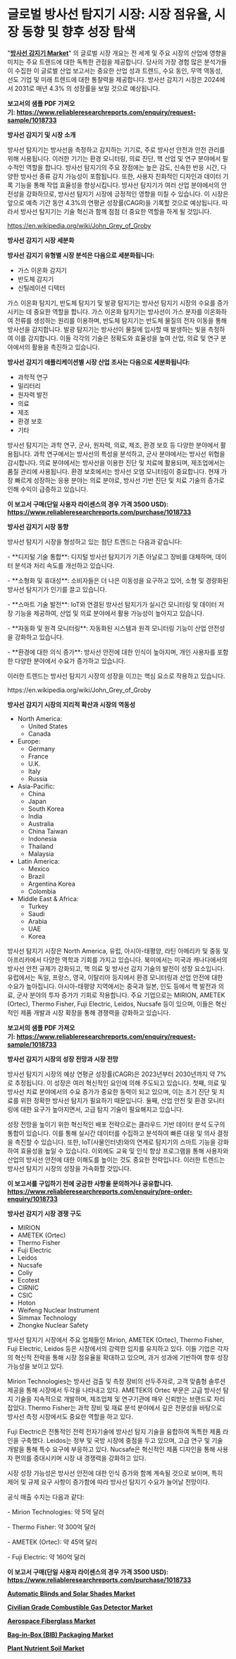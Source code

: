 <p><h1>글로벌 방사선 탐지기 시장: 시장 점유율, 시장 동향 및 향후 성장 탐색</h1></p><p>"<strong><a href="https://www.reliableresearchreports.com/radiation-detector-r1018733?utm_campaign=106&utm_medium=7&utm_source=Github&utm_content=ia&utm_term=28092024&utm_id=radiation-detector">방사선 감지기 Market</a></strong>" 의 글로벌 시장 개요는 전 세계 및 주요 시장의 산업에 영향을 미치는 주요 트렌드에 대한 독특한 관점을 제공합니다. 당사의 가장 경험 많은 분석가들이 수집한 이 글로벌 산업 보고서는 중요한 산업 성과 트렌드, 수요 동인, 무역 역동성, 선도 기업 및 미래 트렌드에 대한 통찰력을 제공합니다. 방사선 감지기 시장은 2024에서 2031로 매년 4.3% 의 성장률을 보일 것으로 예상됩니다.</p>
<p><strong>보고서의 샘플 PDF 가져오기:&nbsp;<a href="https://www.reliableresearchreports.com/enquiry/request-sample/1018733?utm_campaign=106&utm_medium=7&utm_source=Github&utm_content=ia&utm_term=28092024&utm_id=radiation-detector">https://www.reliableresearchreports.com/enquiry/request-sample/1018733</a></strong></p>
<p><strong>방사선 감지기 및 시장 소개</strong></p>
<p><p>방사선 탐지기는 방사선을 측정하고 감지하는 기기로, 주로 방사선 안전과 안전 관리를 위해 사용됩니다. 이러한 기기는 환경 모니터링, 의료 진단, 핵 산업 및 연구 분야에서 필수적인 역할을 합니다. 방사선 탐지기의 주요 장점에는 높은 감도, 신속한 반응 시간, 다양한 방사선 종류 감지 가능성이 포함됩니다. 또한, 사용자 친화적인 디자인과 데이터 기록 기능을 통해 작업 효율성을 향상시킵니다. 방사선 탐지기가 여러 산업 분야에서의 안전성을 강화하므로, 방사선 탐지기 시장에 긍정적인 영향을 미칠 수 있습니다. 이 시장은 앞으로 예측 기간 동안 4.3%의 연평균 성장률(CAGR)을 기록할 것으로 예상됩니다. 따라서 방사선 탐지기는 기술 혁신과 함께 점점 더 중요한 역할을 하게 될 것입니다.</p></p>
<p><a href="https://en.wikipedia.org/wiki/John_Grey_of_Groby?utm_campaign=106&utm_medium=7&utm_source=Github&utm_content=ia&utm_term=28092024&utm_id=radiation-detector">https://en.wikipedia.org/wiki/John_Grey_of_Groby</a></p>
<p><strong>방사선 감지기 시장 세분화</strong></p>
<p><strong>방사선 감지기 유형별 시장 분석은 다음으로 세분화됩니다:</strong></p>
<p><ul><li>가스 이온화 감지기</li><li>반도체 감지기</li><li>신틸레이션 디텍터</li></ul></p>
<p><p>가스 이온화 탐지기, 반도체 탐지기 및 발광 탐지기는 방사선 탐지기 시장의 수요를 증가시키는 데 중요한 역할을 합니다. 가스 이온화 탐지기는 방사선이 가스 분자를 이온화하여 전류를 생성하는 원리를 이용하며, 반도체 탐지기는 반도체 물질의 전자 이동을 통해 방사선을 감지합니다. 발광 탐지기는 방사선이 물질에 입사할 때 발생하는 빛을 측정하여 이를 감지합니다. 이들 각각의 기술은 정확도와 효율성을 높여 산업, 의료 및 연구 분야에서의 활용을 촉진하고 있습니다.</p></p>
<p><strong>방사선 감지기 애플리케이션별 시장 산업 조사는 다음으로 세분화됩니다:</strong></p>
<p><ul><li>과학적 연구</li><li>밀리터리</li><li>원자력 발전</li><li>의료</li><li>제조</li><li>환경 보호</li><li>기타</li></ul></p>
<p><p>방사선 탐지기는 과학 연구, 군사, 원자력, 의료, 제조, 환경 보호 등 다양한 분야에서 활용됩니다. 과학 연구에서는 방사선의 특성을 분석하고, 군사 분야에서는 방사선 위협을 감시합니다. 의료 분야에서는 방사선을 이용한 진단 및 치료에 활용되며, 제조업에서는 품질 관리에 사용됩니다. 환경 보호에서는 방사선 오염 모니터링이 중요합니다. 현재 가장 빠르게 성장하는 응용 분야는 의료 분야로, 방사선 기반 진단 및 치료 기술의 증가로 인해 수익이 급증하고 있습니다.</p></p>
<p><strong>이 보고서 구매(단일 사용자 라이센스의 경우 가격 3500 USD): <a href="https://www.reliableresearchreports.com/purchase/1018733?utm_campaign=106&utm_medium=7&utm_source=Github&utm_content=ia&utm_term=28092024&utm_id=radiation-detector">https://www.reliableresearchreports.com/purchase/1018733</a></strong></p>
<p><strong>방사선 감지기 시장 동향</strong></p>
<p><p>방사선 탐지기 시장을 형성하고 있는 첨단 트렌드는 다음과 같습니다:</p><p>- **디지털 기술 통합**: 디지털 방사선 탐지기가 기존 아날로그 장비를 대체하며, 데이터 분석과 처리 속도를 개선하고 있습니다.</p><p>  </p><p>- **소형화 및 휴대성**: 소비자들은 더 나은 이동성을 요구하고 있어, 소형 및 경량화된 방사선 탐지기가 인기를 끌고 있습니다.</p><p>  </p><p>- **스마트 기술 발전**: IoT와 연결된 방사선 탐지기가 실시간 모니터링 및 데이터 저장 기능을 제공하여, 산업 및 의료 분야에서 활용 가능성이 높아지고 있습니다.</p><p>- **자동화 및 원격 모니터링**: 자동화된 시스템과 원격 모니터링 기능이 산업 안전성을 강화하고 있습니다.</p><p>  </p><p>- **환경에 대한 의식 증가**: 방사선 안전에 대한 인식이 높아지며, 개인 사용자를 포함한 다양한 분야에서 수요가 증가하고 있습니다.</p><p>이러한 트렌드는 방사선 탐지기 시장의 성장을 이끄는 핵심 요소로 작용하고 있습니다.</p></p>
<p>https://en.wikipedia.org/wiki/John_Grey_of_Groby</p>
<p><strong>방사선 감지기 시장의 지리적 확산과 시장의 역동성</strong></p>
<p><ul>
    <li>
        North America:
        <ul>
            <li>United States</li>
            <li>Canada</li>
        </ul>
    </li>
    <li>
        Europe:
        <ul>
            <li>Germany</li>
            <li>France</li>
            <li>U.K.</li>
            <li>Italy</li>
            <li>Russia</li>
        </ul>
    </li>
    <li>
        Asia-Pacific:
        <ul>
            <li>China</li>
            <li>Japan</li>
            <li>South Korea</li>
            <li>India</li>
            <li>Australia</li>
            <li>China Taiwan</li>
            <li>Indonesia</li>
            <li>Thailand</li>
            <li>Malaysia</li>
        </ul>
    </li>
    <li>
        Latin America:
        <ul>
            <li>Mexico</li>
            <li>Brazil</li>
            <li>Argentina Korea</li>
            <li>Colombia</li>
        </ul>
    </li>
    <li>
        Middle East & Africa:
        <ul>
            <li>Turkey</li>
            <li>Saudi</li>
            <li>Arabia</li>
            <li>UAE</li>
            <li>Korea</li>
        </ul>
    </li>
    </ul></p>
<p><p>방사선 탐지기 시장은 North America, 유럽, 아시아-태평양, 라틴 아메리카 및 중동 및 아프리카에서 다양한 역학과 기회를 가지고 있습니다. 북미에서는 미국과 캐나다에서의 방사선 안전 규제가 강화되고, 핵 의료 및 방사선 감지 기술의 발전이 성장 요소입니다. 유럽에서는 독일, 프랑스, 영국, 이탈리아 등지에서 환경 모니터링과 산업 안전에 대한 수요가 높아집니다. 아시아-태평양 지역에서는 중국과 일본, 인도 등에서 핵 발전과 의료, 군사 분야의 투자 증가가 기회로 작용합니다. 주요 기업으로는 MIRION, AMETEK (Ortec), Thermo Fisher, Fuji Electric, Leidos, Nucsafe 등이 있으며, 이들은 혁신적인 제품 개발과 시장 확장을 통해 경쟁력을 강화하고 있습니다.</p></p>
<p><strong>보고서의 샘플 PDF 가져오기:&nbsp;<a href="https://www.reliableresearchreports.com/enquiry/request-sample/1018733?utm_campaign=106&utm_medium=7&utm_source=Github&utm_content=ia&utm_term=28092024&utm_id=radiation-detector">https://www.reliableresearchreports.com/enquiry/request-sample/1018733</a></strong></p>
<p><strong>방사선 감지기 시장의 성장 전망과 시장 전망</strong></p>
<p><p>방사선 탐지기 시장의 예상 연평균 성장률(CAGR)은 2023년부터 2030년까지 약 7%로 추정됩니다. 이 성장은 여러 혁신적인 요인에 의해 주도되고 있습니다. 첫째, 의료 및 방사선 치료 분야에서의 수요 증가가 중요한 동력이 되고 있으며, 이는 조기 진단 및 치료를 위한 정확한 방사선 탐지가 필요하기 때문입니다. 둘째, 산업 안전 및 환경 모니터링에 대한 요구가 높아지면서, 고급 탐지 기술이 필요해지고 있습니다.</p><p>성장 전망을 높이기 위한 혁신적인 배포 전략으로는 클라우드 기반 데이터 분석 도구의 통합이 있습니다. 이를 통해 실시간 데이터를 수집하고 분석하여 빠른 대응 및 의사 결정을 촉진할 수 있습니다. 또한, IoT(사물인터넷)와의 연계로 탐지기의 스마트 기능을 강화하여 효율성을 높일 수 있습니다. 이외에도 교육 및 인식 향상 프로그램을 통해 사용자와 산업의 방사선 안전에 대한 이해도를 높이는 것도 중요한 전략입니다. 이러한 트렌드는 방사선 탐지기 시장의 성장을 가속화할 것입니다.</p></p>
<p><strong>이 보고서를 구입하기 전에 궁금한 사항을 문의하거나 공유합니다. <a href="https://www.reliableresearchreports.com/enquiry/pre-order-enquiry/1018733?utm_campaign=106&utm_medium=7&utm_source=Github&utm_content=ia&utm_term=28092024&utm_id=radiation-detector">https://www.reliableresearchreports.com/enquiry/pre-order-enquiry/1018733</a></strong></p>
<p><strong>방사선 감지기 시장 경쟁 구도</strong></p>
<p><ul><li>MIRION</li><li>AMETEK (Ortec)</li><li>Thermo Fisher</li><li>Fuji Electric</li><li>Leidos</li><li>Nucsafe</li><li>Coliy</li><li>Ecotest</li><li>CIRNIC</li><li>CSIC</li><li>Hoton</li><li>Weifeng Nuclear Instrument</li><li>Simmax Technology</li><li>Zhongke Nuclear Safety</li></ul></p>
<p><p>방사선 탐지기 시장에서 주요 업체들인 Mirion, AMETEK (Ortec), Thermo Fisher, Fuji Electric, Leidos 등은 시장에서의 강력한 입지를 유지하고 있다. 이들 기업은 각자의 혁신적 전략을 통해 시장 점유율을 확대하고 있으며, 과거 성과에 기반하여 향후 성장 가능성을 보이고 있다.</p><p>Mirion Technologies는 방사선 검출 및 측정 장비의 선두주자로, 고객 맞춤형 솔루션 제공을 통해 시장에서 두각을 나타내고 있다. AMETEK의 Ortec 부문은 고급 방사선 탐지 기술을 지속적으로 개발하며, 제조업체 및 연구기관에 매우 신뢰받는 브랜드로 자리잡았다. Thermo Fisher는 과학 장비 및 재료 분석 분야에서 깊은 전문성을 바탕으로 방사선 측정 시장에서도 중요한 역할을 하고 있다.</p><p>Fuji Electric은 전통적인 전력 전자기술에 방사선 탐지 기술을 융합하여 독특한 제품 라인을 구축했다. Leidos는 정부 및 국방 시장에 중점을 두고 있으며, 고급 연구 및 기술 개발을 통해 특수 요구에 부응하고 있다. Nucsafe은 혁신적인 제품 디자인을 통해 사용자 편의를 증대시키며 시장 내 경쟁력을 강화하고 있다.</p><p>시장 성장 가능성은 방사선 안전에 대한 인식 증가와 함께 계속될 것으로 보이며, 특히 제어 및 규제 요구 사항이 증가함에 따라 방사선 탐지기 수요가 늘어날 전망이다.</p><p>공식 매출 수치는 다음과 같다:</p><p>- Mirion Technologies: 약 5억 달러</p><p>- Thermo Fisher: 약 300억 달러</p><p>- AMETEK (Ortec): 약 45억 달러</p><p>- Fuji Electric: 약 160억 달러</p></p>
<p><strong>이 보고서 구매(단일 사용자 라이센스의 경우 가격 3500 USD): <a href="https://www.reliableresearchreports.com/purchase/1018733?utm_campaign=106&utm_medium=7&utm_source=Github&utm_content=ia&utm_term=28092024&utm_id=radiation-detector">https://www.reliableresearchreports.com/purchase/1018733</a></strong></p>
<p><strong><p><a href="https://github.com/RoseBoyd475/Market-Research-Report-List-1/blob/main/automatic-blinds-and-solar-shades-market.md?utm_campaign=106&utm_medium=7&utm_source=Github&utm_content=ia&utm_term=28092024&utm_id=radiation-detector">Automatic Blinds and Solar Shades Market</a></p><p><a href="https://github.com/NasrinKhan99/Market-Research-Report-List-1/blob/main/civilian-grade-combustible-gas-detector-market.md?utm_campaign=106&utm_medium=7&utm_source=Github&utm_content=ia&utm_term=28092024&utm_id=radiation-detector">Civilian Grade Combustible Gas Detector Market</a></p><p><a href="https://www.linkedin.com/pulse/aerospace-fiberglass-market-indicators-size-regional-breakdown-gfinf?utm_campaign=106&utm_medium=7&utm_source=Github&utm_content=ia&utm_term=28092024&utm_id=radiation-detector">Aerospace Fiberglass Market</a></p><p><a href="https://issuu.com/reportprime-2/docs/bag-in-box-bib-packaging-market-siz_d2225b973fc679?utm_campaign=106&utm_medium=7&utm_source=Github&utm_content=ia&utm_term=28092024&utm_id=radiation-detector">Bag-in-Box (BIB) Packaging Market</a></p><p><a href="https://www.linkedin.com/pulse/navigating-plant-nutrient-soil-market-expert-analysis-forecast-8kkdc?utm_campaign=106&utm_medium=7&utm_source=Github&utm_content=ia&utm_term=28092024&utm_id=radiation-detector">Plant Nutrient Soil Market</a></p></strong></p>
<p></p>